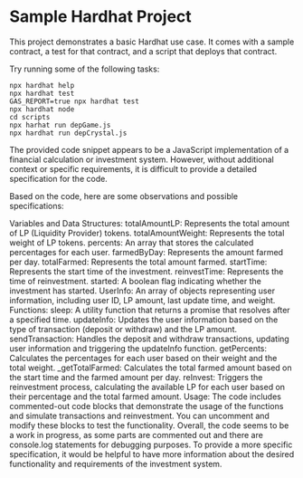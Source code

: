 # Sample Hardhat Project

This project demonstrates a basic Hardhat use case. It comes with a sample contract, a test for that contract, and a script that deploys that contract.

Try running some of the following tasks:

```shell
npx hardhat help
npx hardhat test
GAS_REPORT=true npx hardhat test
npx hardhat node
cd scripts
npx harhat run depGame.js
npx hardhat run depCrystal.js
```

The provided code snippet appears to be a JavaScript implementation of a financial calculation or investment system. However, without additional context or specific requirements, it is difficult to provide a detailed specification for the code.

Based on the code, here are some observations and possible specifications:

Variables and Data Structures:
totalAmountLP: Represents the total amount of LP (Liquidity Provider) tokens.
totalAmountWeight: Represents the total weight of LP tokens.
percents: An array that stores the calculated percentages for each user.
farmedByDay: Represents the amount farmed per day.
totalFarmed: Represents the total amount farmed.
startTime: Represents the start time of the investment.
reinvestTime: Represents the time of reinvestment.
started: A boolean flag indicating whether the investment has started.
UserInfo: An array of objects representing user information, including user ID, LP amount, last update time, and weight.
Functions:
sleep: A utility function that returns a promise that resolves after a specified time.
updateInfo: Updates the user information based on the type of transaction (deposit or withdraw) and the LP amount.
sendTransaction: Handles the deposit and withdraw transactions, updating user information and triggering the updateInfo function.
getPercents: Calculates the percentages for each user based on their weight and the total weight.
\_getTotalFarmed: Calculates the total farmed amount based on the start time and the farmed amount per day.
reInvest: Triggers the reinvestment process, calculating the available LP for each user based on their percentage and the total farmed amount.
Usage:
The code includes commented-out code blocks that demonstrate the usage of the functions and simulate transactions and reinvestment. You can uncomment and modify these blocks to test the functionality.
Overall, the code seems to be a work in progress, as some parts are commented out and there are console.log statements for debugging purposes. To provide a more specific specification, it would be helpful to have more information about the desired functionality and requirements of the investment system.
